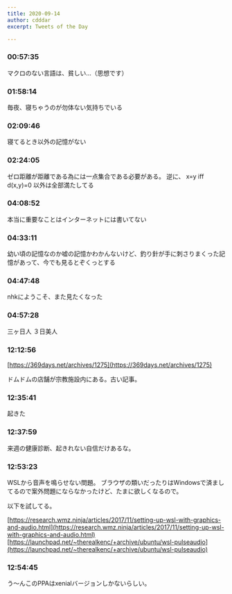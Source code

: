 ```yaml
---
title: 2020-09-14
author: cdddar
excerpt: Tweets of the Day

---
```


### 00:57:35

マクロのない言語は、貧しい…（思想です）

### 01:58:14

毎夜、寝ちゃうのが勿体ない気持ちでいる

### 02:09:46

寝てるとき以外の記憶がない

### 02:24:05

ゼロ距離が距離である為には一点集合である必要がある。
逆に、 x=y iff d(x,y)=0 以外は全部満たしてる

### 04:08:52

本当に重要なことはインターネットには書いてない

### 04:33:11

幼い頃の記憶なのか嘘の記憶かわかんないけど、釣り針が手に刺さりまくった記憶があって、今でも見るとぞくっとする

### 04:47:48

nhkにようこそ、また見たくなった

### 04:57:28

三ヶ日人
３日美人

### 12:12:56

[https://369days.net/archives/1275](https://369days.net/archives/1275)

ドムドムの店舗が宗教施設内にある。古い記事。

### 12:35:41

起きた

### 12:37:59

来週の健康診断、起きれない自信だけあるな。

### 12:53:23

WSLから音声を鳴らせない問題。
ブラウザの類いだったりはWindowsで済ましてるので案外問題にならなかったけど、たまに欲しくなるので。

以下を試してる。

[https://research.wmz.ninja/articles/2017/11/setting-up-wsl-with-graphics-and-audio.html](https://research.wmz.ninja/articles/2017/11/setting-up-wsl-with-graphics-and-audio.html)
[https://launchpad.net/~therealkenc/+archive/ubuntu/wsl-pulseaudio](https://launchpad.net/~therealkenc/+archive/ubuntu/wsl-pulseaudio)

### 12:54:45

う～んこのPPAはxenialバージョンしかないらしい。
